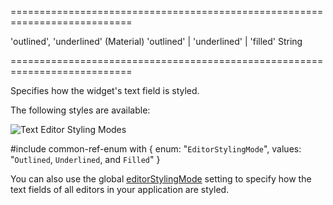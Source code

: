 ===========================================================================
<!--default-->'outlined', 'underlined' (Material)<!--/default-->
<!--acceptValues-->'outlined' | 'underlined' | 'filled'<!--/acceptValues-->
<!--type-->String<!--/type-->
===========================================================================

<!--shortDescription-->
Specifies how the widget's text field is styled.
<!--/shortDescription-->

<!--fullDescription-->
The following styles are available: 

![Text Editor Styling Modes](Content/images/doc/18_2/UiWidgets/textEditors_stylingMode.png)

#include common-ref-enum with {
    enum: "`EditorStylingMode`",
    values: "`Outlined`, `Underlined`, and `Filled`"
}

You can also use the global [editorStylingMode](/Documentation/ApiReference/Common/Object_Structures/globalConfig/#editorStylingMode) setting to specify how the text fields of all editors in your application are styled.
<!--/fullDescription-->
